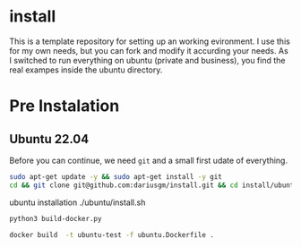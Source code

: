 # install

This is a template repository for setting up an working evironment.
I use this for my own needs, but you can fork and modify it accurding your needs.
As I switched to run everything on ubuntu (private and business), you find the real
exampes inside the ubuntu directory.


# Pre Instalation
## Ubuntu 22.04
Before you can continue, we need `git` and a small first udate of everything.
```bash
sudo apt-get update -y && sudo apt-get install -y git
cd && git clone git@github.com:dariusgm/install.git && cd install/ubuntu && ./install.sh
```

ubuntu installation
./ubuntu/install.sh

```bash
python3 build-docker.py
```
```bash
docker build  -t ubuntu-test -f ubuntu.Dockerfile .
```


